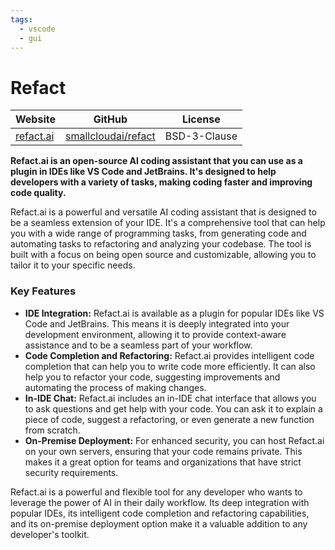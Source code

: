 ```yaml
---
tags:
  - vscode
  - gui
---
```


# Refact

| Website | GitHub | License |
| --- | --- | --- |
| [refact.ai](https://refact.ai/) | [smallcloudai/refact](https://github.com/smallcloudai/refact) | BSD-3-Clause |

**Refact.ai is an open-source AI coding assistant that you can use as a plugin in IDEs like VS Code and JetBrains. It's designed to help developers with a variety of tasks, making coding faster and improving code quality.**

Refact.ai is a powerful and versatile AI coding assistant that is designed to be a seamless extension of your IDE. It's a comprehensive tool that can help you with a wide range of programming tasks, from generating code and automating tasks to refactoring and analyzing your codebase. The tool is built with a focus on being open source and customizable, allowing you to tailor it to your specific needs.

### Key Features

*   **IDE Integration:** Refact.ai is available as a plugin for popular IDEs like VS Code and JetBrains. This means it is deeply integrated into your development environment, allowing it to provide context-aware assistance and to be a seamless part of your workflow.
*   **Code Completion and Refactoring:** Refact.ai provides intelligent code completion that can help you to write code more efficiently. It can also help you to refactor your code, suggesting improvements and automating the process of making changes.
*   **In-IDE Chat:** Refact.ai includes an in-IDE chat interface that allows you to ask questions and get help with your code. You can ask it to explain a piece of code, suggest a refactoring, or even generate a new function from scratch.
*   **On-Premise Deployment:** For enhanced security, you can host Refact.ai on your own servers, ensuring that your code remains private. This makes it a great option for teams and organizations that have strict security requirements.

Refact.ai is a powerful and flexible tool for any developer who wants to leverage the power of AI in their daily workflow. Its deep integration with popular IDEs, its intelligent code completion and refactoring capabilities, and its on-premise deployment option make it a valuable addition to any developer's toolkit.
